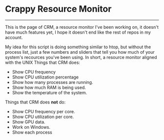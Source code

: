 # Crappy Resource Monitor
___
This is the page of CRM, a resource monitor I've been working on, it doesn't have much features yet, I hope it doesn't end like the rest of repos in my account.

My idea for this script is doing something similar to htop, but without the process list, just a few numbers and sliders that tell you how much of your system's recources you've been using. In short, a resource monitor aligned with the UNIX 
Things that CRM does:
* Show CPU frequency
* Show CPU utilization percentage
* Show how many processes are running.
* Show how much RAM is being used.
* Show the temperature of the system.

Things that CRM does **not** do:
* Show CPU frequency per core.
* Show CPU utilization per core.
* Show GPU data.
* Work on Windows.
* Show each process

